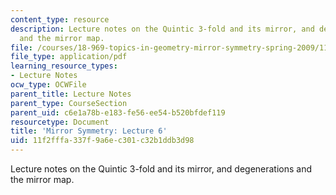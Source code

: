 ```yaml
---
content_type: resource
description: Lecture notes on the Quintic 3-fold and its mirror, and degenerations
  and the mirror map.
file: /courses/18-969-topics-in-geometry-mirror-symmetry-spring-2009/11f2fffa337f9a6ec301c32b1ddb3d98_MIT18_969s09_lec06.pdf
file_type: application/pdf
learning_resource_types:
- Lecture Notes
ocw_type: OCWFile
parent_title: Lecture Notes
parent_type: CourseSection
parent_uid: c6e1a78b-e183-fe56-ee54-b520bfdef119
resourcetype: Document
title: 'Mirror Symmetry: Lecture 6'
uid: 11f2fffa-337f-9a6e-c301-c32b1ddb3d98
---
```

Lecture notes on the Quintic 3-fold and its mirror, and degenerations and the mirror map.

